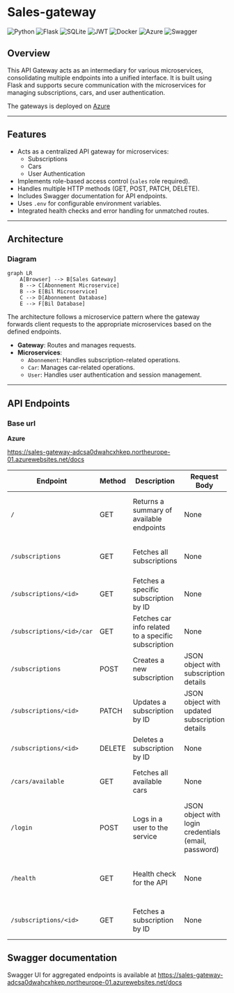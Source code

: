 # Sales-gateway

![Python](https://img.shields.io/badge/python-3670A0?style=for-the-badge&logo=python&logoColor=ffdd54)
![Flask](https://img.shields.io/badge/flask-%23000.svg?style=for-the-badge&logo=flask&logoColor=white)
![SQLite](https://img.shields.io/badge/sqlite-%2307405e.svg?style=for-the-badge&logo=sqlite&logoColor=white)
![JWT](https://img.shields.io/badge/JWT-black?style=for-the-badge&logo=JSON%20web%20tokens)
![Docker](https://img.shields.io/badge/docker-%230db7ed.svg?style=for-the-badge&logo=docker&logoColor=white)
![Azure](https://img.shields.io/badge/azure-%230072C6.svg?style=for-the-badge&logo=microsoftazure&logoColor=white)
![Swagger](https://img.shields.io/badge/-Swagger-%23Clojure?style=for-the-badge&logo=swagger&logoColor=white)


## Overview
This API Gateway acts as an intermediary for various microservices, consolidating multiple endpoints into a unified interface. It is built using Flask and supports secure communication with the microservices for managing subscriptions, cars, and user authentication. 

The gateways is deployed on [Azure](https://sales-gateway-adcsa0dwahcxhkep.northeurope-01.azurewebsites.net/)

---

## Features
- Acts as a centralized API gateway for microservices:
  - Subscriptions
  - Cars
  - User Authentication
- Implements role-based access control (`sales` role required).
- Handles multiple HTTP methods (GET, POST, PATCH, DELETE).
- Includes Swagger documentation for API endpoints.
- Uses `.env` for configurable environment variables.
- Integrated health checks and error handling for unmatched routes.

---

## Architecture
### Diagram

```mermaid
graph LR
    A[Browser] --> B[Sales Gateway]
    B --> C[Abonnement Microservice]
    B --> E[Bil Microservice]
    C --> D[Abonnement Database]
    E --> F[Bil Database]
```
    
The architecture follows a microservice pattern where the gateway forwards client requests to the appropriate microservices based on the defined endpoints.

- **Gateway**: Routes and manages requests.
- **Microservices**:
  - `Abonnement`: Handles subscription-related operations.
  - `Car`: Manages car-related operations.
  - `User`: Handles user authentication and session management.

---

## API Endpoints

### Base url

**Azure**

https://sales-gateway-adcsa0dwahcxhkep.northeurope-01.azurewebsites.net/docs

| **Endpoint**                | **Method** | **Description**                                      | **Request Body**                                                                 | **Response**                                                                                         | **Status Codes**           | **Authentication**      |
|-----------------------------|------------|------------------------------------------------------|----------------------------------------------------------------------------------|-----------------------------------------------------------------------------------------------------|----------------------------|-------------------------|
| `/`                         | GET        | Returns a summary of available endpoints             | None                                                                             | JSON with message and list of available endpoints                                                    | 200 OK                     | None                    |
| `/subscriptions`             | GET        | Fetches all subscriptions                           | None                                                                             | JSON array with subscription data                                                                   | 200 OK                     | Sales role required     |
| `/subscriptions/<id>`        | GET        | Fetches a specific subscription by ID                | None                                                                             | JSON object with subscription data                                                                   | 200 OK, 404 Not Found      | Sales role required     |
| `/subscriptions/<id>/car`    | GET        | Fetches car info related to a specific subscription  | None                                                                             | JSON object with car info                                                                            | 200 OK, 404 Not Found      | Sales role required     |
| `/subscriptions`             | POST       | Creates a new subscription                          | JSON object with subscription details                                            | JSON object with created subscription data                                                          | 201 Created                | Sales role required     |
| `/subscriptions/<id>`        | PATCH      | Updates a subscription by ID                        | JSON object with updated subscription details                                    | JSON object with updated subscription data                                                          | 200 OK, 404 Not Found      | Sales role required     |
| `/subscriptions/<id>`        | DELETE     | Deletes a subscription by ID                        | None                                                                             | JSON object with success message                                                                    | 200 OK, 404 Not Found      | Sales role required     |
| `/cars/available`            | GET        | Fetches all available cars                          | None                                                                             | JSON array with available cars                                                                      | 200 OK                     | Sales role required     |
| `/login`                     | POST       | Logs in a user to the service                       | JSON object with login credentials (email, password)                             | JSON object with user data and authorization token (cookie)                                          | 200 OK, 401 Unauthorized   | None                    |
| `/health`                    | GET        | Health check for the API                            | None                                                                             | JSON object with health status ({"status": "healthy"})                                               | 200 OK                     | None                    |
| `/subscriptions/<id>`        | GET        | Fetches a subscription by ID                        | None                                                                             | JSON object with subscription data                                                                   | 200 OK, 404 Not Found      | Sales role required     |


## Swagger documentation

Swagger UI for aggregated endpoints is available at https://sales-gateway-adcsa0dwahcxhkep.northeurope-01.azurewebsites.net/docs